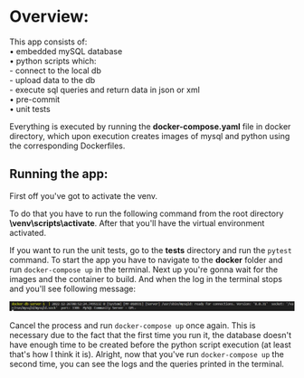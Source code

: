 <h1>Overview:</h1>
This app consists of: <br/>
• embedded mySQL database <br/>
• python scripts which: <br/>
    - connect to the local db <br/>
    - upload data to the db <br/>
    - execute sql queries and return data in json or xml <br/>
• pre-commit <br/>
• unit tests

Everything is executed by running the **docker-compose.yaml** file in docker directory,
which upon execution creates images of mysql and python using the corresponding Dockerfiles.
<h2>Running the app:</h2>
First off you've got to activate the venv.

To do that you have to run the following command from the root directory **\venv\scripts\activate**.
After that you'll have the virtual environment activated.

If you want to run the unit tests, go to the **tests** directory and run the ```pytest``` command.
To start the app you have to navigate to the **docker** folder and run ```docker-compose up``` in the terminal.
Next up you're gonna wait for the images and the container to build.
And when the log in the terminal stops and you'll see following message:

![Screenshot](github_tutorial.png)

Cancel the process and run ```docker-compose up``` once again.
This is necessary due to the fact that the first time you run it,
the database doesn't have enough time to be created
before the python script execution (at least that's how I think it is).
Alright, now that you've run ```docker-compose up``` the second time,
you can see the logs and the queries printed in the terminal.
